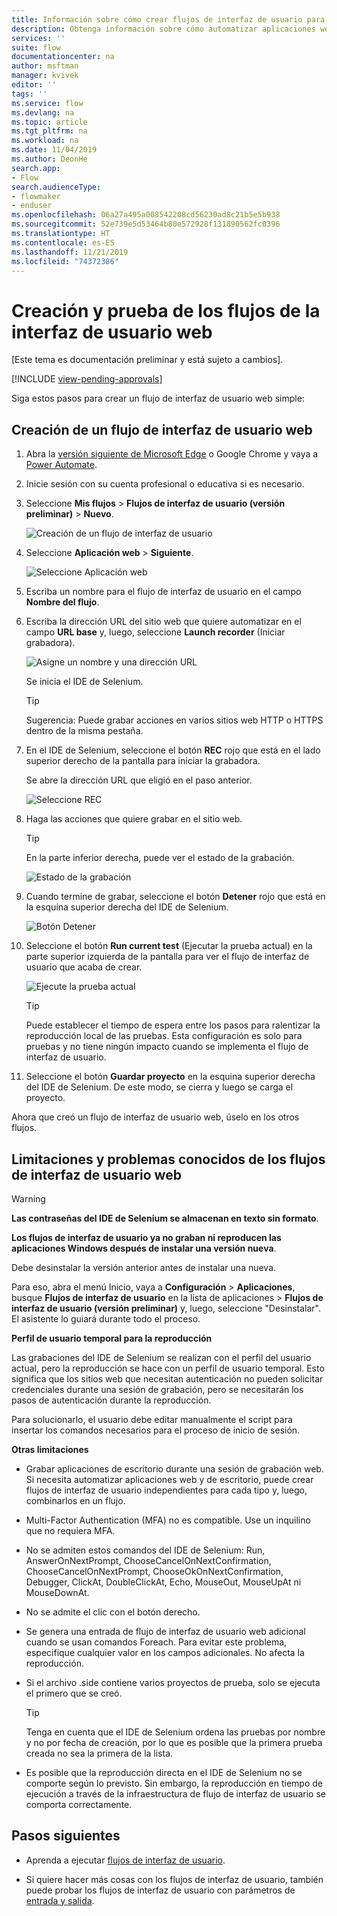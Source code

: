 ```yaml
---
title: Información sobre cómo crear flujos de interfaz de usuario para sitios web | Microsoft Docs
description: Obtenga información sobre cómo automatizar aplicaciones web con flujos de interfaz de usuario.
services: ''
suite: flow
documentationcenter: na
author: msftman
manager: kvivek
editor: ''
tags: ''
ms.service: flow
ms.devlang: na
ms.topic: article
ms.tgt_pltfrm: na
ms.workload: na
ms.date: 11/04/2019
ms.author: DeonHe
search.app:
- Flow
search.audienceType:
- flowmaker
- enduser
ms.openlocfilehash: 06a27a495a008542208cd56230ad8c21b5e5b938
ms.sourcegitcommit: 52e739e5d53464b80e572928f131890562fc0396
ms.translationtype: HT
ms.contentlocale: es-ES
ms.lasthandoff: 11/21/2019
ms.locfileid: "74372386"
---
```

# <a name="create-and-test-your-web-ui-flows"></a>Creación y prueba de los flujos de la interfaz de usuario web

[Este tema es documentación preliminar y está sujeto a cambios].

[!INCLUDE [view-pending-approvals](../includes/cc-rebrand.md)]

Siga estos pasos para crear un flujo de interfaz de usuario web simple:

## <a name="create-a-web-ui-flow"></a>Creación de un flujo de interfaz de usuario web

1. Abra la [versión siguiente de Microsoft Edge](https://www.microsoftedgeinsider.com/) o Google Chrome y vaya a [Power Automate](https://flow.microsoft.com/).

1. Inicie sesión con su cuenta profesional o educativa si es necesario.

1. Seleccione **Mis flujos** > **Flujos de interfaz de usuario (versión preliminar)**  > **Nuevo**.

   ![Creación de un flujo de interfaz de usuario](../media/create-windows-ui-flow/create-new.png "Creación de un flujo de interfaz de usuario")

1. Seleccione **Aplicación web** > **Siguiente**.
    
   ![Seleccione Aplicación web](../media/create-web-ui-flow/select-web-app.png "Seleccione Aplicación web")

1. Escriba un nombre para el flujo de interfaz de usuario en el campo **Nombre del flujo**.

1. Escriba la dirección URL del sitio web que quiere automatizar en el campo **URL base** y, luego, seleccione **Launch recorder** (Iniciar grabadora).

   ![Asigne un nombre y una dirección URL](../media/create-web-ui-flow/give-a-name.png "Asigne un nombre y una dirección URL") 

   Se inicia el IDE de Selenium.

   >[!TIP] 
   >Sugerencia: Puede grabar acciones en varios sitios web HTTP o HTTPS dentro de la misma pestaña.  

1. En el IDE de Selenium, seleccione el botón **REC** rojo que está en el lado superior derecho de la pantalla para iniciar la grabadora.

   Se abre la dirección URL que eligió en el paso anterior.

   ![Seleccione REC](../media/create-web-ui-flow/select-rec.png "Seleccione REC")

1.  Haga las acciones que quiere grabar en el sitio web. 
    
    >[!TIP]
    >En la parte inferior derecha, puede ver el estado de la grabación.

    ![Estado de la grabación](../media/create-web-ui-flow/recording-status.png "Estado de la grabación")

1.  Cuando termine de grabar, seleccione el botón **Detener** rojo que está en la esquina superior derecha del IDE de Selenium.

    ![Botón Detener](../media/create-web-ui-flow/stop-button.png "Botón Detener" )

1. Seleccione el botón **Run current test** (Ejecutar la prueba actual) en la parte superior izquierda de la pantalla para ver el flujo de interfaz de usuario que acaba de crear.

    ![Ejecute la prueba actual](../media/create-web-ui-flow/run-test.png "Ejecute la prueba actual")

   >[!TIP]
   >Puede establecer el tiempo de espera entre los pasos para ralentizar la reproducción local de las pruebas. Esta configuración es solo para pruebas y no tiene ningún impacto cuando se implementa el flujo de interfaz de usuario.  
  
1. Seleccione el botón **Guardar proyecto** en la esquina superior derecha del IDE de Selenium. De este modo, se cierra y luego se carga el proyecto.

Ahora que creó un flujo de interfaz de usuario web, úselo en los otros flujos.

## <a name="limitations-and-known-issues-for-web-ui-flows"></a>Limitaciones y problemas conocidos de los flujos de interfaz de usuario web

>[!WARNING]
>**Las contraseñas del IDE de Selenium se almacenan en texto sin formato**.  


**Los flujos de interfaz de usuario ya no graban ni reproducen las aplicaciones Windows después de instalar una versión nueva**.

Debe desinstalar la versión anterior antes de instalar una nueva.

Para eso, abra el menú Inicio, vaya a **Configuración** > **Aplicaciones**, busque **Flujos de interfaz de usuario** en la lista de aplicaciones > **Flujos de interfaz de usuario (versión preliminar)** y, luego, seleccione "Desinstalar". El asistente lo guiará durante todo el proceso.

**Perfil de usuario temporal para la reproducción**

Las grabaciones del IDE de Selenium se realizan con el perfil del usuario actual, pero la reproducción se hace con un perfil de usuario temporal. Esto significa que los sitios web que necesitan autenticación no pueden solicitar credenciales durante una sesión de grabación, pero se necesitarán los pasos de autenticación durante la reproducción. 

Para solucionarlo, el usuario debe editar manualmente el script para insertar los comandos necesarios para el proceso de inicio de sesión.

**Otras limitaciones**

-   Grabar aplicaciones de escritorio durante una sesión de grabación web. Si necesita automatizar aplicaciones web y de escritorio, puede crear flujos de interfaz de usuario independientes para cada tipo y, luego, combinarlos en un flujo.

-   Multi-Factor Authentication (MFA) no es compatible. Use un inquilino que no requiera MFA.

-   No se admiten estos comandos del IDE de Selenium: Run, AnswerOnNextPrompt, ChooseCancelOnNextConfirmation, ChooseCancelOnNextPrompt, ChooseOkOnNextConfirmation, Debugger, ClickAt, DoubleClickAt, Echo, MouseOut, MouseUpAt ni MouseDownAt.

-   No se admite el clic con el botón derecho. 

-   Se genera una entrada de flujo de interfaz de usuario web adicional cuando se usan comandos Foreach. Para evitar este problema, especifique cualquier valor en los campos adicionales. No afecta la reproducción.

-   Si el archivo .side contiene varios proyectos de prueba, solo se ejecuta el primero que se creó. 

     >[!TIP]
     >Tenga en cuenta que el IDE de Selenium ordena las pruebas por nombre y no por fecha de creación, por lo que es posible que la primera prueba creada no sea la primera de la lista.

-   Es posible que la reproducción directa en el IDE de Selenium no se comporte según lo previsto. Sin embargo, la reproducción en tiempo de ejecución a través de la infraestructura de flujo de interfaz de usuario se comporta correctamente.

## <a name="next-steps"></a>Pasos siguientes

- Aprenda a ejecutar [flujos de interfaz de usuario](run-ui-flow.md).

- Si quiere hacer más cosas con los flujos de interfaz de usuario, también puede probar los flujos de interfaz de usuario con parámetros de [entrada y salida](inputs-outputs-web.md).

